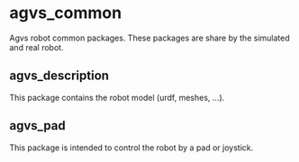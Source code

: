 # agvs_common
Agvs robot common packages. These packages are share by the simulated and real robot.

## agvs_description
This package contains the robot model (urdf, meshes, ...).

## agvs_pad
This package is intended to control the robot by a pad or joystick.

##
